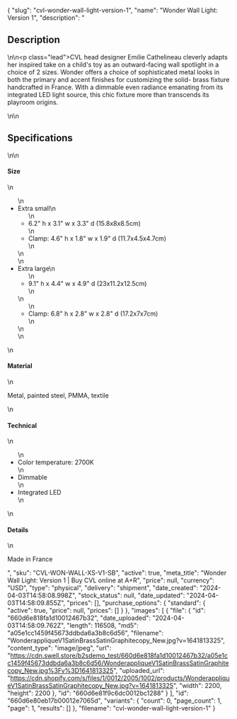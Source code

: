 {
  "slug": "cvl-wonder-wall-light-version-1",
  "name": "Wonder Wall Light: Version 1",
  "description": "<h2>Description</h2>\n<!-- split -->\n<p class=\"lead\">CVL head designer Emilie Cathelineau cleverly adapts her inspired take on a child's toy as an outward-facing wall spotlight in a choice of 2 sizes. Wonder offers a choice of sophisticated metal looks in both the primary and accent finishes for customizing the solid- brass fixture handcrafted in France. With a dimmable even radiance emanating from its integrated LED light source, this chic fixture more than transcends its playroom origins. </p>\n<!-- split -->\n<h2>Specifications</h2>\n<!-- split -->\n<h4>Size</h4>\n<ul>\n<li>Extra small\n<ul>\n<li>6.2\" h x 3.1\" w x 3.3\" d (15.8x8x8.5cm)</li>\n<li>Clamp: 4.6\" h x 1.8\" w x 1.9\" d (11.7x4.5x4.7cm)</li>\n</ul>\n</li>\n<li>Extra large\n<ul>\n<li>9.1\" h x 4.4\" w x 4.9\" d (23x11.2x12.5cm)</li>\n</ul>\n<ul>\n<li>Clamp: 6.8\" h x 2.8\" w x 2.8\" d (17.2x7x7cm)</li>\n</ul>\n</li>\n</ul>\n<h4>Material</h4>\n<p>Metal, painted steel, PMMA, textile</p>\n<h4>Technical</h4>\n<ul>\n<li>Color temperature: 2700K</li>\n<li>Dimmable</li>\n<li>Integrated LED</li>\n</ul>\n<h4>Details</h4>\n<p>Made in France</p>",
  "sku": "CVL-WON-WALL-XS-V1-SB",
  "active": true,
  "meta_title": "Wonder Wall Light: Version 1 | Buy CVL online at A+R",
  "price": null,
  "currency": "USD",
  "type": "physical",
  "delivery": "shipment",
  "date_created": "2024-04-03T14:58:08.998Z",
  "stock_status": null,
  "date_updated": "2024-04-03T14:58:09.855Z",
  "prices": [],
  "purchase_options": {
    "standard": {
      "active": true,
      "price": null,
      "prices": []
    }
  },
  "images": [
    {
      "file": {
        "id": "660d6e818fa1d10012467b32",
        "date_uploaded": "2024-04-03T14:58:09.762Z",
        "length": 116508,
        "md5": "a05e1cc1459f45673ddbda6a3b8c6d56",
        "filename": "WonderappliqueV1SatinBrassSatinGraphitecopy_New.jpg?v=1641813325",
        "content_type": "image/jpeg",
        "url": "https://cdn.swell.store/b2sdemo_test/660d6e818fa1d10012467b32/a05e1cc1459f45673ddbda6a3b8c6d56/WonderappliqueV1SatinBrassSatinGraphitecopy_New.jpg%3Fv%3D1641813325",
        "uploaded_url": "https://cdn.shopify.com/s/files/1/0012/2005/1002/products/WonderappliqueV1SatinBrassSatinGraphitecopy_New.jpg?v=1641813325",
        "width": 2200,
        "height": 2200
      },
      "id": "660d6e81f9c6dc0012bc1288"
    }
  ],
  "id": "660d6e80eb17b00012e7065d",
  "variants": {
    "count": 0,
    "page_count": 1,
    "page": 1,
    "results": []
  },
  "filename": "cvl-wonder-wall-light-version-1"
}